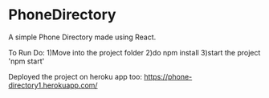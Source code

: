 # PhoneDirectory
A simple Phone Directory made using React.


To Run Do:
1)Move into the project folder
2)do npm install
3)start the project 'npm start' 

Deployed the project on heroku app too:
https://phone-directory1.herokuapp.com/
